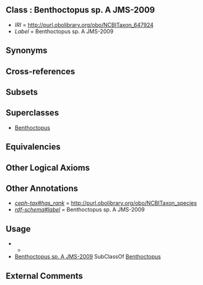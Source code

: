 
## Class : Benthoctopus sp. A JMS-2009

 * *IRI* = http://purl.obolibrary.org/obo/NCBITaxon_647924
 * *Label* = Benthoctopus sp. A JMS-2009

## Synonyms


## Cross-references


## Subsets


## Superclasses

 * [Benthoctopus](../../NCBITaxon/56/NCBITaxon_102656.md)

## Equivalencies


## Other Logical Axioms


## Other Annotations

 * *[ceph-tax#has_rank](../../ceph-tax#has/nk/ceph-tax#has_rank.md)* = http://purl.obolibrary.org/obo/NCBITaxon_species
 * *[rdf-schema#label](../../el/rdf-schema#label.md)* = Benthoctopus sp. A JMS-2009

## Usage

 * -
 * [Benthoctopus sp. A JMS-2009](../../NCBITaxon/24/NCBITaxon_647924.md) SubClassOf [Benthoctopus](../../NCBITaxon/56/NCBITaxon_102656.md)

## External Comments

